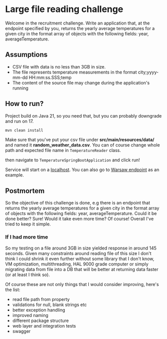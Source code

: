 # Large file reading challenge

Welcome in the recruitment challenge.
Write an application that, at the endpoint specified by you, returns the yearly average temperatures for a given city in the format array of objects with the following fields: year, averageTemperature.

## Assumptions

- CSV file with data is no less than 3GB in size.
- The file represents temperature measurements in the format city;yyyy-mm-dd HH:mm:ss.SSS;temp
- The content of the source file may change during the application's running

## How to run?

Project build on Java 21, so you need that, but you can probably downgrade and run on 17.

```xml
mvn clean install
```
Make sure that you've put your csv file under **src/main/resources/data/** and named it **random_weather_data.csv**.
You can of course change whole path and expected file name in `TemperatureReader` class.

then navigate to `TemperatureSpringBootApplication` and click run!

Service will start on a [localhost](http://localhost:8080).
You can also go to [Warsaw endpoint](http://localhost:8080/api/temperature/average/Warszawa) as an example.

## Postmortem
So the objective of this challenge is done, e.g there is an endpoint that returns the yearly average temperatures for
a given city in the format array of objects with the following fields: year, averageTemperature. Could it be done better?
Sure! Would it take even more time? Of course! Overall I've tried to keep it simple.

### If I had more time

So my testing on a file around 3GB in size yielded response in around 145 seconds. Given many constraints around reading
file of this size I don't think I could shrink it even further without some library that I don't know, VM optimization,
multithreading, HAL 9000 grade computer or simply migrating data from file into a DB that will be better at returning
data faster (or at least I think so).

Of course these are not only things that I would consider improving, here's the list:
- read file path from property
- validations for null, blank strings etc
- better exception handling
- improved naming
- different package structure
- web layer and integration tests
- swagger